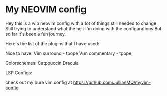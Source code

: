 # My NEOVIM config
Hey this is a wip neovim config with a lot of things still needed to change
Still trying to understand what the hell I'm doing with the configurations
But so far it's been a fun journey.

Here's the list of the plugins that I have used:

Nice to have:
Vim surround - tpope
Vim commentary - tpope

Colorschemes:
Catppuccin
Dracula

LSP Configs: 

check out my pure vim config at https://github.com/JullianMQ/myvim-config
